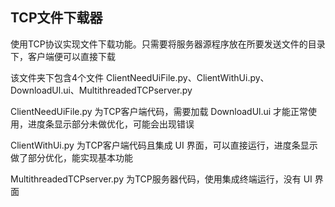 ##  TCP文件下载器
使用TCP协议实现文件下载功能。只需要将服务器源程序放在所要发送文件的目录下，客户端便可以直接下载

该文件夹下包含4个文件 ClientNeedUiFile.py、ClientWithUi.py、DownloadUl.ui、MultithreadedTCPserver.py

ClientNeedUiFile.py 为TCP客户端代码，需要加载 DownloadUl.ui 才能正常使用，进度条显示部分未做优化，可能会出现错误

ClientWithUi.py 为TCP客户端代码且集成 UI 界面，可以直接运行，进度条显示做了部分优化，能实现基本功能

MultithreadedTCPserver.py 为TCP服务器代码，使用集成终端运行，没有 UI 界面
